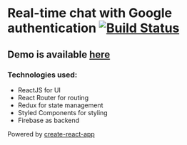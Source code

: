 # Real-time chat with Google authentication [![Build Status](https://travis-ci.org/graberzz/the-chat.svg?branch=master)](https://travis-ci.org/graberzz/the-chat)
## Demo is available [here](https://chat-8a443.firebaseapp.com/)
### Technologies used:
  - ReactJS for UI
  - React Router for routing
  - Redux for state management
  - Styled Components for styling
  - Firebase as backend
  
Powered by [create-react-app](https://github.com/facebook/create-react-app)